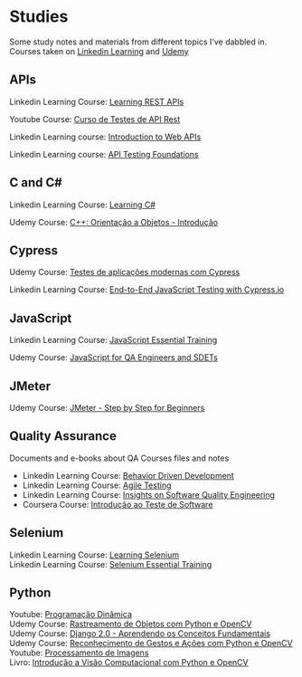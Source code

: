 # Studies
Some study notes and materials from different topics I've dabbled in.  
Courses taken on [Linkedin Learning](https://www.linkedin.com/learning/) and [Udemy](https://www.udemy.com/)

## APIs

Linkedin Learning Course: [Learning REST APIs](https://www.linkedin.com/learning/learning-rest-apis/)
  
Youtube Course: [Curso de Testes de API Rest](https://www.youtube.com/playlist?list=PLf8x7B3nFTl17WeEVj405tHlstiq1kNBX)
  
Linkedin Learning course: [Introduction to Web APIs](https://www.linkedin.com/learning/introduction-to-web-apis/)
  
Linkedin Learning course: [API Testing Foundations](https://www.linkedin.com/learning/api-testing-foundations/)
  

## C and C#

Linkedin Learning Course: [Learning C#](https://www.linkedin.com/learning/learning-c-sharp-2018)
  
Udemy Course: [C++: Orientação a Objetos - Introdução](https://www.udemy.com/course/orientacao-a-objetos-c/)

## Cypress

Udemy Course: [Testes de aplicações modernas com Cypress](https://www.udemy.com/course/testes-cypress/)
  
Linkedin Learning Course: [End-to-End JavaScript Testing with Cypress.io
]()
  

## JavaScript

Linkedin Learning Course: [JavaScript Essential Training](https://www.linkedin.com/learning/javascript-essential-training)
  
Udemy Course: [JavaScript for QA Engineers and SDETs](https://www.udemy.com/course/javascript-for-qa-engineers-and-sdets)

## JMeter

Udemy Course: [JMeter - Step by Step for Beginners](https://www.udemy.com/course/jmeter-step-by-step-for-beginners/)

## Quality Assurance

Documents and e-books about QA
Courses files and notes
- Linkedin Learning Course: [Behavior Driven Development](https://www.linkedin.com/learning/behavior-driven-development/)
- Linkedin Learning Course: [Agile Testing](https://www.linkedin.com/learning/agile-testing-2/)
- Linkedin Learning Course: [Insights on Software Quality Engineering](https://www.linkedin.com/learning/insights-on-software-quality-engineering/)
- Coursera Course: [Introdução ao Teste de Software](https://www.coursera.org/learn/intro-teste-de-software)

## Selenium

Linkedin Learning Course: [Learning Selenium](https://linkedin.com/learning/learning-selenium/)  
Linkedin Learning Course: [Selenium Essential Training](https://www.linkedin.com/learning/selenium-essential-training/)

## Python

Youtube: [Programação Dinâmica](https://www.youtube.com/c/ProgramaçãoDinâmica)  
Udemy Course: [Rastreamento de Objetos com Python e OpenCV](https://www.udemy.com/course/rastreamento-objetos-python-opencv/)  
Udemy Course: [Django 2.0 - Aprendendo os Conceitos Fundamentais](https://www.youtube.com/c/ProgramaçãoDinâmica)  
Udemy Course: [Reconhecimento de Gestos e Ações com Python e OpenCV](https://www.udemy.com/course/reconhecimento-gestos-acoes-python-opencv/)  
Youtube: [Processamento de Imagens](https://www.youtube.com/playlist?list=PL5TJqBvpXQv54i_HWjd7s70vbP4Is7sK_)  
Livro: [Introdução a Visão Computacional com Python e OpenCV](https://cv.antonello.com.br/wp-content/uploads/2017/02/Livro-Introdução-a-Visão-Computacional-com-Python-e-OpenCV-3.pdf)
